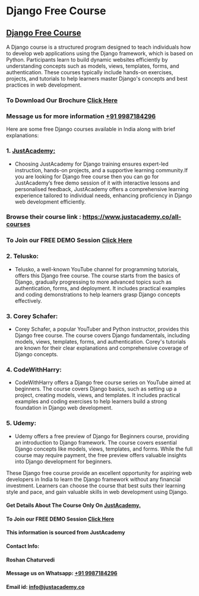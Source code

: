 # Django Free Course
## [Django Free Course](https://www.justacademy.co/course-detail/django-training)
A Django course is a structured program designed to teach individuals how to develop web applications using the Django framework, which is based on Python. Participants learn to build dynamic websites efficiently by understanding concepts such as models, views, templates, forms, and authentication. These courses typically include hands-on exercises, projects, and tutorials to help learners master Django's concepts and best practices in web development.

### To Download Our Brochure [Click Here](https://www.justacademy.co/download-brochure-for-free) 
### Message us for more information [+91 9987184296](https://api.whatsapp.com/send?phone=9987184296)

Here are some free Django courses available in India along with brief explanations:

### 1. [JustAcademy:](https://www.justacademy.co/)
   - Choosing JustAcademy for Django training ensures expert-led instruction, hands-on projects, and a supportive learning community.If you are looking for Django free course then you can go for JustAcademy’s free demo session of it with interactive lessons and personalised feedback, JustAcademy offers a comprehensive learning experience tailored to individual needs, enhancing proficiency in Django web development efficiently.

### Browse their course link : https://www.justacademy.co/all-courses 
### To Join our FREE DEMO Session [Click Here](https://www.justacademy.co/register-for-course-demo)

### 2. Telusko:
   - Telusko, a well-known YouTube channel for programming tutorials, offers this Django free course. The course starts from the basics of Django, gradually progressing to more advanced topics such as authentication, forms, and deployment. It includes practical examples and coding demonstrations to help learners grasp Django concepts effectively.

### 3. Corey Schafer:
   - Corey Schafer, a popular YouTuber and Python instructor, provides this Django free course. The course covers Django fundamentals, including models, views, templates, forms, and authentication. Corey's tutorials are known for their clear explanations and comprehensive coverage of Django concepts.

### 4. CodeWithHarry:
   - CodeWithHarry offers a Django free course series on YouTube aimed at beginners. The course covers Django basics, such as setting up a project, creating models, views, and templates. It includes practical examples and coding exercises to help learners build a strong foundation in Django web development.

### 5. Udemy:
   - Udemy offers a free preview of Django for Beginners course, providing an introduction to Django framework. The course covers essential Django concepts like models, views, templates, and forms. While the full course may require payment, the free preview offers valuable insights into Django development for beginners.

These Django free course provide an excellent opportunity for aspiring web developers in India to learn the Django framework without any financial investment. Learners can choose the course that best suits their learning style and pace, and gain valuable skills in web development using Django.

#### Get Details About The Course Only On [JustAcademy.](https://www.justacademy.co/)
#### To Join our FREE DEMO Session [Click Here](https://www.justacademy.co/register-for-course-demo)
#### This information is sourced from JustAcademy
#### Contact Info:
#### Roshan Chaturvedi
#### Message us on Whatsapp: [+91 9987184296](https://api.whatsapp.com/send?phone=9987184296)
#### Email id: info@justacademy.co
